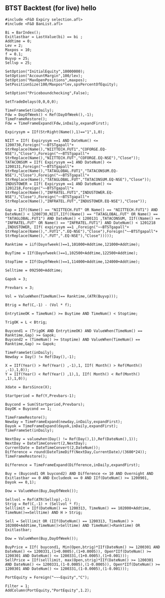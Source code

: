 ## BTST Backtest (for live) hello

    #include <F&O Expiry selection.afl> 
    #include <F&O BanList.afl> 

    Bi = BarIndex(); 
    Exitlastbar = LastValue(bi) == bi ;  
    Addtime = 0; 
    Lev = 2; 
    Maxpos = 10; 
    f = 0.1; 
    Buyvp = 25; 
    Sellvp = 25; 

    SetOption("InitialEquity",10000000); 
    SetOption("AccountMargin",100/lev); 
    SetOption("MaxOpenPositions",maxpos); 
    SetPositionSize(100/Maxpos*lev,spsPercentOfEquity); 

    SetOption("Priceboundchecking",False); 

    SetTradeDelays(0,0,0,0); 

    TimeFrameSet(inDaily); 
    Fdw = DayOfWeek() < Ref(DayOfWeek(),-1); 
    TimeFrameRestore(); 
    Fdw = TimeFrameExpand(Fdw,inDaily,expandFirst); 

    Expirysym = IIf(StrRight(Name(),1)=="1",1,0); 

    NIIT = IIf( Expirysym ==1 AND DateNum() <= 1200730,Foreign("~~BTSTgapall"+ StrReplace(Name(),"NIITTECH.FUT1","COFORGE.EQ-NSE"),"Close"),Foreign("~~BTSTgapall"+ StrReplace(Name(),"NIITTECH.FUT","COFORGE.EQ-NSE"),"Close")); 
    TATACONSUM = IIf( Expirysym ==1 AND DateNum() <= 1200131,Foreign("~~BTSTgapall"+ StrReplace(Name(),"TATAGLOBAL.FUT1","TATACONSUM.EQ-NSE"),"Close"),Foreign("~~BTSTgapall"+ StrReplace(Name(),"TATAGLOBAL.FUT","TATACONSUM.EQ-NSE"),"Close")); 
    INDUSTOWER = IIf( Expirysym ==1 AND DateNum() <= 1201218,Foreign("~~BTSTgapall"+ StrReplace(Name(),"INFRATEL.FUT1","INDUSTOWER.EQ-NSE"),"Close"),Foreign("~~BTSTgapall"+ StrReplace(Name(),"INFRATEL.FUT","INDUSTOWER.EQ-NSE"),"Close")); 

    Gap = IIf((Name() == "NIITTECH.FUT" OR Name() == "NIITTECH.FUT1") AND DateNum() < 1200730,NIIT,IIf((Name() == "TATAGLOBAL.FUT" OR Name() == "TATAGLOBAL.FUT1") AND DateNum() < 1200131 ,TATACONSUM, IIf((Name() == "INFRATEL.FUT" OR Name() == "INFRATEL.FUT1") AND DateNum() < 1201218 ,INDUSTOWER, IIf( expirysym ==1 ,Foreign("~~BTSTgapall"+ StrReplace(Name(),".FUT1",".EQ-NSE"),"Close"),Foreign("~~BTSTgapall"+ StrReplace(Name(),".FUT",".EQ-NSE"),"Close"))))); 

    Ranktime = iif(Dayofweek()==1,101000+Addtime,121000+Addtime); 

    BuyTime = IIf(Dayofweek()==1,102500+Addtime,122500+Addtime); 

    StopTime = IIf(DayOfWeek()==1,114000+Addtime,124000+Addtime); 

    Selltime = 092500+Addtime; 

    Gapok = 3; 

    Prevbars = 3;

    Vol = ValueWhen(TimeNum()== Ranktime,(ATR(Buyvp))); 

    Btrig = Ref(C,-1) - (Vol * f); 

    EntrytimeOK = TimeNum() >= Buytime AND TimeNum() < Stoptime;  

    TrigOK = L < Btrig; 

    Buycond1 = (TrigOK AND EntrytimeOK) AND ValueWhen(TimeNum() == Ranktime,Gap) >= Gapok; 
    Buycond2 = (TimeNum() >= Stoptime) AND ValueWhen(TimeNum() == Ranktime,Gap) >= Gapok; 

    TimeFrameSet(inDaily); 
    Newday = Day() != Ref(Day(),-1); 

    X = IIf(Year() > Ref(Year() ,-1),1, IIf( Month() > Ref(Month() ,-1),1,0)); 
    Y = IIf(Year() < Ref(Year() ,1),1, IIf( Month() < Ref(Month() ,1),1,0)); 

    Xdate = BarsSince(X);  

    Startperiod = Ref(Y,Prevbars-1); 

    Buycond = Sum(Startperiod,Prevbars); 
    DayOK = Buycond == 1; 

    TimeFrameRestore(); 
    Newday = TimeFrameExpand(newday,inDaily,expandFirst); 
    Dayok = TimeFrameExpand(dayok,inDaily,expandFirst); 
    TimeFrameSet(inDaily);

    NextDay = valuewhen(Day() != Ref(Day(),1),Ref(DateNum(),1));
    NextDay = DateTimeConvert(2,NextDay);
    CurrentDate = DateTimeConvert(2,DateNum());
    Difference = round(DateTimeDiff(NextDay,CurrentDate)/(3600*24));
    TimeFrameRestore();

    Difference = TimeFrameExpand(Difference,inDaily,expandFirst);

    Buy = (Buycond1 OR buycond2) AND Difference <= 10 AND Overnight AND Exitlastbar == 0 AND Excludeok == 0 AND IIf(DateNum() >= 1200901, Dayok == 0,1); 

    Dow = ValueWhen(Buy,DayOfWeek()); 

    Sellvol = Ref(ATR(Sellvp),-1); 
    Strig = Ref(C,-1) + (Sellvol * f); 
    Selllimit = IIf(DateNum() == 1200313, TimeNum() == 102000+Addtime, TimeNum()==Selltime) AND H > Strig; 

    Sell = Selllimit OR (IIf(DateNum() == 1200313, TimeNum() > 102000+Addtime,TimeNum()>Selltime) AND TimeNum()<Ranktime) OR Exitlastbar; 

    Dow = ValueWhen(Buy,DayOfWeek());

    BuyPrice = IIf( buycond1, Min(Open,btrig)*IIf(DateNum() >= 1200301 AND DateNum() <= 1200331,(1+0.0005),(1+0.0005)), Open*IIf(DateNum() >= 1200301 AND DateNum() <= 1200331,(1+0.0005),(1+0.001))); 
    SellPrice = IIf(selllimit, max(Open,strig)*IIf(DateNum() >= 1200301 AND DateNum() <= 1200331,(1-0.0005),(1-0.0005)), Open*IIf(DateNum() >= 1200301 AND DateNum() <= 1200331,(1-0.0005),(1-0.001))); 

    PortEquity = Foreign("~~~Equity","C");

    Filter = 1;
    AddColumn(PortEquity,"PortEquity",1.2);
